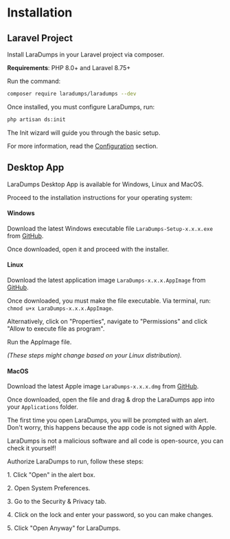 # Installation

## Laravel Project

Install LaraDumps in your Laravel project via composer.

**Requirements**: PHP 8.0+ and Laravel 8.75+

Run the command:

```bash
composer require laradumps/laradumps --dev
```

Once installed, you must configure LaraDumps, run:

```bash
php artisan ds:init
```

The Init wizard will guide you through the basic setup.

For more information, read the [Configuration](laravel/get-started/configuration.md) section.

## Desktop App

LaraDumps Desktop App is available for Windows, Linux and MacOS.

Proceed to the installation instructions for your operating system:

<!-- tabs:start -->

#### **Windows**

Download the latest Windows executable file `LaraDumps-Setup-x.x.x.exe` from [GitHub](https://github.com/laradumps/app/releases).

Once downloaded, open it and proceed with the installer.

#### **Linux**

Download the latest application image `LaraDumps-x.x.x.AppImage` from [GitHub](https://github.com/laradumps/app/releases).

Once downloaded, you must make the file executable. Via terminal, run: `chmod u+x LaraDumps-x.x.x.AppImage`.

Alternatively, click on "Properties", navigate to "Permissions" and click "Allow to execute file as program".

Run the AppImage file.

*(These steps might change based on your Linux distribution).*

#### **MacOS**

Download the latest Apple image `LaraDumps-x.x.x.dmg` from [GitHub](https://github.com/laradumps/app/releases).

Once downloaded, open the file and drag & drop the LaraDumps app into your `Applications` folder.

The first time you open LaraDumps, you will be prompted with an alert․ Don't worry, this happens because the app code is not signed with Apple.

LaraDumps is not a malicious software and all code is open-source, you can check it yourself!

Authorize LaraDumps to run, follow these steps:

1․ Click "Open" in the alert box.

2․ Open System Preferences.

3․ Go to the Security & Privacy tab.

4․ Click on the lock and enter your password, so you can make changes.

5․ Click "Open Anyway" for LaraDumps.

<!-- tabs:end -->
